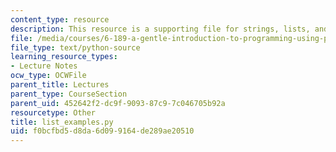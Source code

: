 ```yaml
---
content_type: resource
description: This resource is a supporting file for strings, lists, and list comprehensions.
file: /media/courses/6-189-a-gentle-introduction-to-programming-using-python-january-iap-2011/f0bcfbd5d8da6d099164de289ae20510_list_examples.py
file_type: text/python-source
learning_resource_types:
- Lecture Notes
ocw_type: OCWFile
parent_title: Lectures
parent_type: CourseSection
parent_uid: 452642f2-dc9f-9093-87c9-7c046705b92a
resourcetype: Other
title: list_examples.py
uid: f0bcfbd5-d8da-6d09-9164-de289ae20510
---
```

